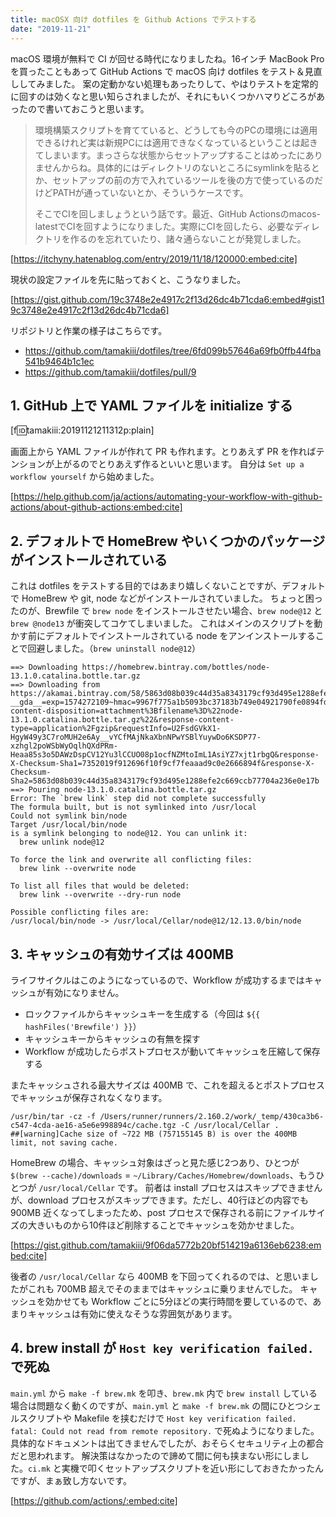 ```yaml
---
title: macOSX 向け dotfiles を Github Actions でテストする
date: "2019-11-21"
---
```


macOS 環境が無料で CI が回せる時代になりましたね。16インチ MacBook Pro を買ったこともあって GitHub Actions で macOS 向け dotfiles をテスト＆見直ししてみました。
案の定動かない処理もあったりして、やはりテストを定常的に回すのは効くなと思い知らされましたが、それにもいくつかハマりどころがあったので書いておこうと思います。


> 環境構築スクリプトを育てていると、どうしても今のPCの環境には適用できるけれど実は新規PCには適用できなくなっているということは起きてしまいます。まっさらな状態からセットアップすることはめったにありませんからね。具体的にはディレクトリのないところにsymlinkを貼るとか、セットアップの前の方で入れているツールを後の方で使っているのだけどPATHが通っていないとか、そういうケースです。
> 
> そこでCIを回しましょうという話です。最近、GitHub Actionsのmacos-latestでCIを回すようになりました。実際にCIを回したら、必要なディレクトリを作るのを忘れていたり、諸々通らないことが発覚しました。

[https://itchyny.hatenablog.com/entry/2019/11/18/120000:embed:cite]



現状の設定ファイルを先に貼っておくと、こうなりました。

[https://gist.github.com/19c3748e2e4917c2f13d26dc4b71cda6:embed#gist19c3748e2e4917c2f13d26dc4b71cda6]


リポジトリと作業の様子はこちらです。

* https://github.com/tamakiii/dotfiles/tree/6fd099b57646a69fb0ffb44fba541b9464b1c1ec
* https://github.com/tamakiii/dotfiles/pull/9



## 1. GitHub 上で YAML ファイルを initialize する

[f:id:tamakiii:20191121211312p:plain]

画面上から YAML ファイルが作れて PR も作れます。とりあえず PR を作ればテンションが上がるのでとりあえず作るといいと思います。
自分は `Set up a workflow yourself` から始めました。

[https://help.github.com/ja/actions/automating-your-workflow-with-github-actions/about-github-actions:embed:cite]

## 2. デフォルトで HomeBrew やいくつかのパッケージがインストールされている

これは dotfiles をテストする目的ではあまり嬉しくないことですが、デフォルトで HomeBrew や git, node などがインストールされていました。
ちょっと困ったのが、Brewfile で `brew node` をインストールさせたい場合、`brew node@12` と `brew @node13` が衝突してコケてしまいました。
これはメインのスクリプトを動かす前にデフォルトでインストールされている node をアンインストールすることで回避しました。（`brew uninstall node@12`）

```
==> Downloading https://homebrew.bintray.com/bottles/node-13.1.0.catalina.bottle.tar.gz
==> Downloading from https://akamai.bintray.com/58/5863d08b039c44d35a8343179cf93d495e1288efe2c669ccb77704a236e0e17b?__gda__=exp=1574272109~hmac=9967f775a1b5093bc37183b749e04921790fe0894fdec9d213efacd13b9c6ac8&response-content-disposition=attachment%3Bfilename%3D%22node-13.1.0.catalina.bottle.tar.gz%22&response-content-type=application%2Fgzip&requestInfo=U2FsdGVkX1-HgyW49y3C7roMUH2e6Ay__vYCfMAjNkaXbnNPwYSBlYuywDo6KSDP77-xzhgl2poWSbWyOqlhQXdPRm-Heaa85s3o5DAWzDspCV12Yu3lCCUO08p1ocfNZMtoImL1AsiYZ7xjt1rbgQ&response-X-Checksum-Sha1=7352019f912696f10f9cf7feaaad9c0e2666894f&response-X-Checksum-Sha2=5863d08b039c44d35a8343179cf93d495e1288efe2c669ccb77704a236e0e17b
==> Pouring node-13.1.0.catalina.bottle.tar.gz
Error: The `brew link` step did not complete successfully
The formula built, but is not symlinked into /usr/local
Could not symlink bin/node
Target /usr/local/bin/node
is a symlink belonging to node@12. You can unlink it:
  brew unlink node@12

To force the link and overwrite all conflicting files:
  brew link --overwrite node

To list all files that would be deleted:
  brew link --overwrite --dry-run node

Possible conflicting files are:
/usr/local/bin/node -> /usr/local/Cellar/node@12/12.13.0/bin/node
```

## 3. キャッシュの有効サイズは 400MB

ライフサイクルはこのようになっているので、Workflow が成功するまではキャッシュが有効になりません。

* ロックファイルからキャッシュキーを生成する（今回は `${{ hashFiles('Brewfile') }}`）
* キャッシュキーからキャッシュの有無を探す
* Workflow が成功したらポストプロセスが動いてキャッシュを圧縮して保存する

またキャッシュされる最大サイズは 400MB で、これを超えるとポストプロセスでキャッシュが保存されなくなります。
```
/usr/bin/tar -cz -f /Users/runner/runners/2.160.2/work/_temp/430ca3b6-c547-4cda-ae16-a5e6e998894c/cache.tgz -C /usr/local/Cellar .
##[warning]Cache size of ~722 MB (757155145 B) is over the 400MB limit, not saving cache.
```

HomeBrew の場合、キャッシュ対象はざっと見た感じ2つあり、ひとつが `$(brew --cache)/downloads` = `~/Library/Caches/Homebrew/downloads`、もうひとつが `/usr/local/Cellar` です。
前者は install プロセスはスキップできませんが、download プロセスがスキップできます。ただし、40行ほどの内容でも 900MB 近くなってしまったため、post プロセスで保存される前にファイルサイズの大きいものから10件ほど削除することでキャッシュを効かせました。

[https://gist.github.com/tamakiii/9f06da5772b20bf514219a6136eb6238:embed:cite]

後者の `/usr/local/Cellar` なら 400MB を下回ってくれるのでは、と思いましたがこれも 700MB 超えでそのままではキャッシュに乗りませんでした。
キャッシュを効かせても Workflow ごとに5分ほどの実行時間を要しているので、あまりキャッシュは有効に使えなそうな雰囲気があります。

## 4. brew install が `Host key verification failed.` で死ぬ

`main.yml` から `make -f brew.mk` を叩き、`brew.mk` 内で `brew install` している場合は問題なく動くのですが、`main.yml` と `make -f brew.mk` の間にひとつシェルスクリプトや Makefile を挟むだけで `Host key verification failed.` `fatal: Could not read from remote repository.` で死ぬようになりました。
具体的なドキュメントは出てきませんでしたが、おそらくセキュリティ上の都合だと思われます。
解決策はなかったので諦めて間に何も挟まない形にしました。`ci.mk` と実機で叩くセットアップスクリプトを近い形にしておきたかったんですが、まぁ致し方ないです。


[https://github.com/actions/:embed:cite]
